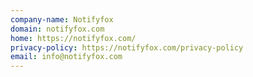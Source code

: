 ```yaml
---
company-name: Notifyfox
domain: notifyfox.com
home: https://notifyfox.com/
privacy-policy: https://notifyfox.com/privacy-policy
email: info@notifyfox.com
---
```




